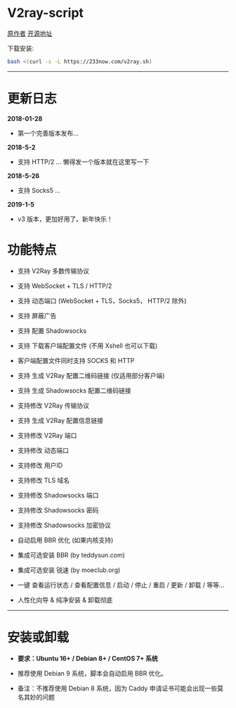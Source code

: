 # V2ray-script  
[原作者](https://233now.com/post/1/) [开源地址](https://github.com/233boy/v2ray)

 下载安装:
 
``` bash
bash <(curl -s -L https://233now.com/v2ray.sh)
```
******
# 更新日志
<b>2018-01-28</b>
* 第一个完善版本发布…

**2018-5-2**
* 支持 HTTP/2 … 懒得发一个版本就在这里写一下

**2018-5-26**
* 支持 Socks5 …

**2019-1-5**
* v3 版本，更加好用了。新年快乐！


# 功能特点

* 支持 V2Ray 多数传输协议

* 支持 WebSocket + TLS / HTTP/2

* 支持 动态端口 (WebSocket + TLS，Socks5， HTTP/2 除外)

* 支持 屏蔽广告

* 支持 配置 Shadowsocks

* 支持 下载客户端配置文件 (不用 Xshell 也可以下载)

* 客户端配置文件同时支持 SOCKS 和 HTTP

* 支持 生成 V2Ray 配置二维码链接 (仅适用部分客户端)


* 支持 生成 Shadowsocks 配置二维码链接

* 支持修改 V2Ray 传输协议

* 支持 生成 V2Ray 配置信息链接

* 支持修改 V2Ray 端口

* 支持修改 动态端口

* 支持修改 用户ID

* 支持修改 TLS 域名

* 支持修改 Shadowsocks 端口

* 支持修改 Shadowsocks 密码

* 支持修改 Shadowsocks 加密协议

* 自动启用 BBR 优化 (如果内核支持)

* 集成可选安装 BBR (by teddysun.com)

* 集成可选安装 锐速 (by moeclub.org)


* 一键 查看运行状态 / 查看配置信息 / 启动 / 停止 / 重启 / 更新 / 卸载 / 等等…

* 人性化向导 & 纯净安装 & 卸载彻底

*******
# 安装或卸载

* <b>要求：Ubuntu 16+ / Debian 8+ / CentOS 7+ 系统</b>

* 推荐使用 Debian 9 系统，脚本会自动启用 BBR 优化。

* 备注：不推荐使用 Debian 8 系统，因为 Caddy 申请证书可能会出现一些莫名其妙的问题